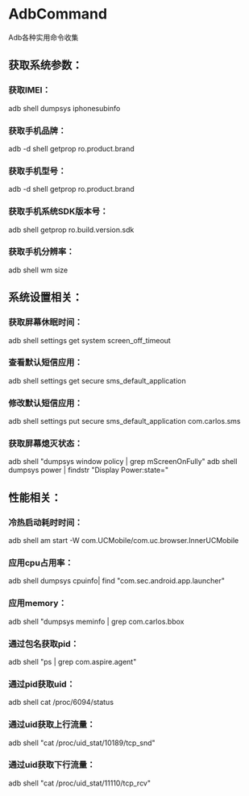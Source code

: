# AdbCommand
Adb各种实用命令收集

## 获取系统参数：
### 获取IMEI：
adb shell dumpsys iphonesubinfo

### 获取手机品牌：
adb -d shell getprop ro.product.brand

### 获取手机型号：
adb -d shell getprop ro.product.brand

### 获取手机系统SDK版本号：
adb shell getprop ro.build.version.sdk

### 获取手机分辨率：
adb shell wm size

## 系统设置相关：
### 获取屏幕休眠时间：
adb shell settings get system screen_off_timeout

### 查看默认短信应用：
adb shell settings get secure sms_default_application

### 修改默认短信应用：
adb shell settings put secure sms_default_application com.carlos.sms

### 获取屏幕熄灭状态：
adb shell "dumpsys window policy | grep mScreenOnFully"
adb shell dumpsys power | findstr "Display Power:state="

## 性能相关：
### 冷热启动耗时时间：
adb shell am start -W com.UCMobile/com.uc.browser.InnerUCMobile

### 应用cpu占用率：
adb shell dumpsys cpuinfo| find "com.sec.android.app.launcher"

### 应用memory：
adb shell "dumpsys meminfo | grep com.carlos.bbox

### 通过包名获取pid：
adb shell "ps | grep com.aspire.agent"

### 通过pid获取uid：
adb shell cat /proc/6094/status

### 通过uid获取上行流量：
adb shell "cat /proc/uid_stat/10189/tcp_snd"

### 通过uid获取下行流量：
adb shell "cat /proc/uid_stat/11110/tcp_rcv"
